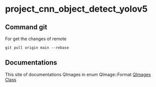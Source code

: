 # project_cnn_object_detect_yolov5

## Command git
For get the changes of remote
```
git pull origin main --rebase
```

## Documentations
This site of documentations QImages in enum QImage::Format [QImages Class](https://doc.qt.io/qt-6/qimage.html)